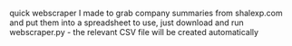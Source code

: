 quick webscraper I made to grab company summaries from shalexp.com and put them into a spreadsheet
to use, just download and run webscraper.py - the relevant CSV file will be created automatically
